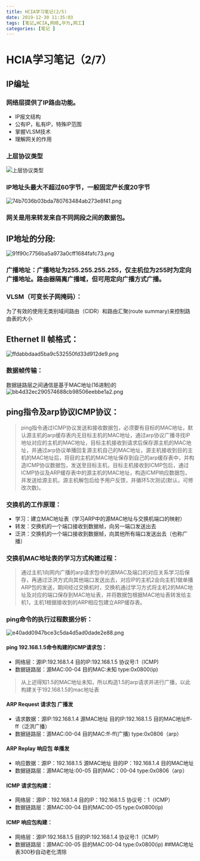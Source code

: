 ```yaml
---
title: HCIA学习笔记(2/5)
date: 2019-12-30 11:35:03
tags: [笔记,HCIA,网络,华为,网工]
categories: [笔记 ]
---
```


# HCIA学习笔记（2/7）
## IP编址
### 网络层提供了IP路由功能。
* IP报文结构
* 公有IP，私有IP，特殊IP范围
* 掌握VLSM技术
* 理解网关的作用  
<!--more-->
### 上层协议类型  
![上层协议类型](https://i.jpg.dog/img/2d04c7120555a6c4724aca9488f45325.png)

### IP地址头最大不超过60字节，一般固定产长度20字节  
![74b7036b03bda780763484ab273e8f41.png](https://i.jpg.dog/img/74b7036b03bda780763484ab273e8f41.png)
  
### 网关是用来转发来自不同网段之间的数据包。

## IP地址的分段:  
![91f90c7756ba5a973a0cff1684fafc73.png](https://i.jpg.dog/img/91f90c7756ba5a973a0cff1684fafc73.png)

### 广播地址：广播地址为255.255.255.255，仅主机位为255时为定向广播地址。路由器隔离广播域，但可用定向广播方式广播。

### VLSM（可变长子网掩码）：
为了有效的使用无类别域间路由（CIDR）和路由汇聚(route summary)来控制路由表的大小

## Ethernet Ⅱ 帧格式：
![ffdabbdaad5ba9c532550fd33d912de9.png](https://i.jpg.dog/img/ffdabbdaad5ba9c532550fd33d912de9.png)
### 数据帧传输：
数据链路层之间通信是基于MAC地址(16进制)的  
![bb4d32ec290574688cb98506eebbe1a2.png](https://i.jpg.dog/img/bb4d32ec290574688cb98506eebbe1a2.png)
## ping指令及arp协议ICMP协议：
> ping指令通过ICMP协议发送和接收数据包，必须要有目标的MAC地址，默认源主机的arp缓存表内无目标主机的MAC地址，通过arp协议广播寻找IP地址对应的主机的MAC地址，目标主机接收到请求后保存源主机的MAC地址，并通过arp协议单播回复源主机自己的MAC地址，源主机接收到目的主机的MAC地址后，将目的主机的MAC地址保存到自己的arp缓存表中，并构造ICMP协议数据包，发送至目标主机，目标主机接收到ICMP包后，通过ICMP协议及ARP缓存表中的源主机的MAC地址，构造ICMP响应数据包，并发送给源主机，源主机解包后给予用户反馈，并循环5次测试(默认，可修改次数)。
### 交换机的工作原理：
* 学习：建立MAC地址表（学习ARP中的源MAC地址与交换机端口的映射）
* 转发：交换机的一个端口接收到数据帧，向另一端口发送出去
* 泛洪：交换机的一个端口接收到数据帧，向其他所有端口发送出去（也称广播）
### 交换机MAC地址表的学习方式构建过程：
> 通过主机1向网内广播的arp请求包中的源MAC及端口的对应关系学习后保存，再通过泛洪方式向其他端口发送出去，对应IP的主机2会向主机1做单播ARP包的发送，期间经过交换机时，交换机通过学习方式将主机2的MAC地址及对应的端口保存到MAC地址表，并将数据包根据MAC地址表转发给主机1，主机1根据接收到的ARP相应包建立ARP缓存表。

### ping命令的执行过程数据分析：
![e40add0947bce3c5da4d5ad0dade2e88.png](https://i.jpg.dog/img/e40add0947bce3c5da4d5ad0dade2e88.png) 

#### ping 192.168.1.5命令构建的ICMP请求包：
* 网络层：源IP:192.168.1.4	目的IP:192.168.1.5 协议号:1（ICMP)  
* 数据链路层：源MAC:00-04	目的MAC:未知  type:0x0800(ip)
> 从上述得知1.5的MAC地址未知，所以构造1.5的arp请求并进行广播，以此构建关于192.168.1.5的mac地址表
#### ARP Request 请求包 广播发
* 请求数据：源IP:192.168.1.4 源MAC地址	目的IP:192.168.1.5	目的MAC地址ff-ff（泛洪广播）
* 数据链路层：源MAC:00-04	目的MAC:ff-ff(广播)	type:0x0806（arp）
#### ARP Replay 响应包 单播发
* 响应数据：源IP：192.168.1.5 源MAC地址	目的IP：192.168.1.4 目的MAC地址
* 数据链路层：源MAC地址:00-05	目的MAC：00-04	type:0x0806（arp）
#### ICMP 请求包构建：
* 网络层：源IP：192.168.1.4	目的IP：192.168.1.5 协议号：1（ICMP）
* 数据链路层：源MAC:00-04	目的MAC:00-05	type:0x0800(ip)
#### ICMP 响应包构建：
* 网络层：源IP:192.168.1.5	目的IP:192.168.1.4 协议号:1（ICMP）
* 数据链路层：源MAC:00-05	目的MAC:00-04 type:0x0800(ip)
##MAC地址表300秒自动老化清除